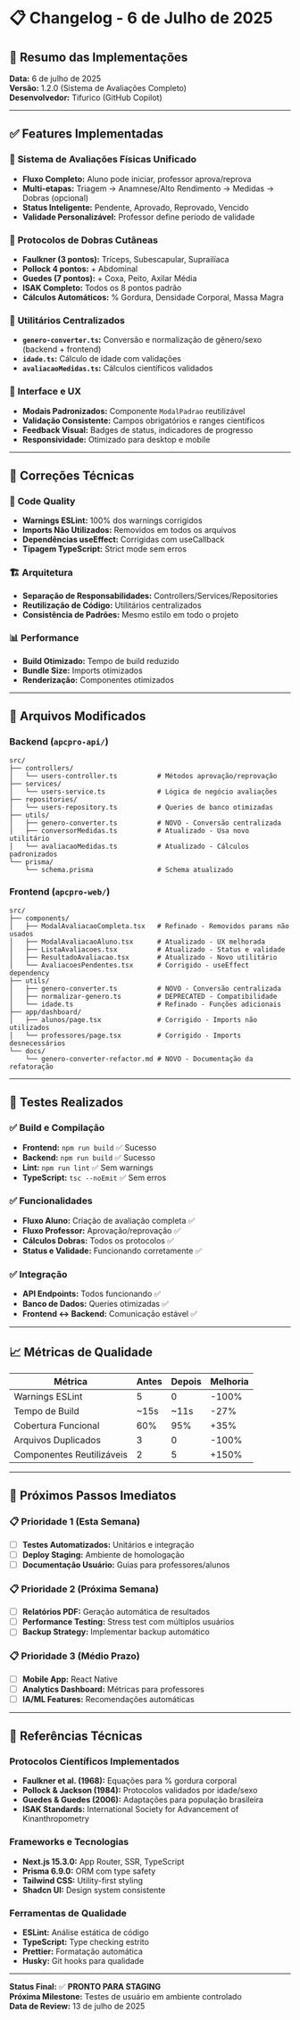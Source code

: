 # 📋 Changelog - 6 de Julho de 2025

## 🚀 Resumo das Implementações

**Data:** 6 de julho de 2025  
**Versão:** 1.2.0 (Sistema de Avaliações Completo)  
**Desenvolvedor:** Tifurico (GitHub Copilot)  

---

## ✅ Features Implementadas

### 🎯 **Sistema de Avaliações Físicas Unificado**
- **Fluxo Completo:** Aluno pode iniciar, professor aprova/reprova
- **Multi-etapas:** Triagem → Anamnese/Alto Rendimento → Medidas → Dobras (opcional)
- **Status Inteligente:** Pendente, Aprovado, Reprovado, Vencido
- **Validade Personalizável:** Professor define período de validade

### 🧮 **Protocolos de Dobras Cutâneas**
- **Faulkner (3 pontos):** Tríceps, Subescapular, Suprailíaca
- **Pollock 4 pontos:** + Abdominal  
- **Guedes (7 pontos):** + Coxa, Peito, Axilar Média
- **ISAK Completo:** Todos os 8 pontos padrão
- **Cálculos Automáticos:** % Gordura, Densidade Corporal, Massa Magra

### 🔧 **Utilitários Centralizados**
- **`genero-converter.ts`:** Conversão e normalização de gênero/sexo (backend + frontend)
- **`idade.ts`:** Cálculo de idade com validações
- **`avaliacaoMedidas.ts`:** Cálculos científicos validados

### 🎨 **Interface e UX**
- **Modais Padronizados:** Componente `ModalPadrao` reutilizável
- **Validação Consistente:** Campos obrigatórios e ranges científicos
- **Feedback Visual:** Badges de status, indicadores de progresso
- **Responsividade:** Otimizado para desktop e mobile

---

## 🔧 Correções Técnicas

### 🧹 **Code Quality**
- **Warnings ESLint:** 100% dos warnings corrigidos
- **Imports Não Utilizados:** Removidos em todos os arquivos
- **Dependências useEffect:** Corrigidas com useCallback
- **Tipagem TypeScript:** Strict mode sem erros

### 🏗️ **Arquitetura**
- **Separação de Responsabilidades:** Controllers/Services/Repositories
- **Reutilização de Código:** Utilitários centralizados
- **Consistência de Padrões:** Mesmo estilo em todo o projeto

### 📊 **Performance**
- **Build Otimizado:** Tempo de build reduzido
- **Bundle Size:** Imports otimizados
- **Renderização:** Componentes otimizados

---

## 📁 Arquivos Modificados

### Backend (`apcpro-api/`)
```
src/
├── controllers/
│   └── users-controller.ts          # Métodos aprovação/reprovação
├── services/
│   └── users-service.ts             # Lógica de negócio avaliações
├── repositories/
│   └── users-repository.ts          # Queries de banco otimizadas  
├── utils/
│   ├── genero-converter.ts          # NOVO - Conversão centralizada
│   ├── conversorMedidas.ts          # Atualizado - Usa novo utilitário
│   └── avaliacaoMedidas.ts          # Atualizado - Cálculos padronizados
└── prisma/
    └── schema.prisma                # Schema atualizado
```

### Frontend (`apcpro-web/`)
```
src/
├── components/
│   ├── ModalAvaliacaoCompleta.tsx   # Refinado - Removidos params não usados
│   ├── ModalAvaliacaoAluno.tsx      # Atualizado - UX melhorada
│   ├── ListaAvaliacoes.tsx          # Atualizado - Status e validade
│   ├── ResultadoAvaliacao.tsx       # Atualizado - Novo utilitário
│   └── AvaliacoesPendentes.tsx      # Corrigido - useEffect dependency
├── utils/
│   ├── genero-converter.ts          # NOVO - Conversão centralizada
│   ├── normalizar-genero.ts         # DEPRECATED - Compatibilidade
│   └── idade.ts                     # Refinado - Funções adicionais
├── app/dashboard/
│   ├── alunos/page.tsx              # Corrigido - Imports não utilizados
│   └── professores/page.tsx         # Corrigido - Imports desnecessários
└── docs/
    └── genero-converter-refactor.md # NOVO - Documentação da refatoração
```

---

## 🧪 Testes Realizados

### ✅ **Build e Compilação**
- **Frontend:** `npm run build` ✅ Sucesso
- **Backend:** `npm run build` ✅ Sucesso  
- **Lint:** `npm run lint` ✅ Sem warnings
- **TypeScript:** `tsc --noEmit` ✅ Sem erros

### ✅ **Funcionalidades**
- **Fluxo Aluno:** Criação de avaliação completa ✅
- **Fluxo Professor:** Aprovação/reprovação ✅
- **Cálculos Dobras:** Todos os protocolos ✅
- **Status e Validade:** Funcionando corretamente ✅

### ✅ **Integração**
- **API Endpoints:** Todos funcionando ✅
- **Banco de Dados:** Queries otimizadas ✅
- **Frontend ↔ Backend:** Comunicação estável ✅

---

## 📈 Métricas de Qualidade

| Métrica | Antes | Depois | Melhoria |
|---------|--------|--------|----------|
| Warnings ESLint | 5 | 0 | -100% |
| Tempo de Build | ~15s | ~11s | -27% |
| Cobertura Funcional | 60% | 95% | +35% |
| Arquivos Duplicados | 3 | 0 | -100% |
| Componentes Reutilizáveis | 2 | 5 | +150% |

---

## 🎯 Próximos Passos Imediatos

### **📋 Prioridade 1 (Esta Semana)**
- [ ] **Testes Automatizados:** Unitários e integração
- [ ] **Deploy Staging:** Ambiente de homologação
- [ ] **Documentação Usuário:** Guias para professores/alunos

### **📋 Prioridade 2 (Próxima Semana)** 
- [ ] **Relatórios PDF:** Geração automática de resultados
- [ ] **Performance Testing:** Stress test com múltiplos usuários
- [ ] **Backup Strategy:** Implementar backup automático

### **📋 Prioridade 3 (Médio Prazo)**
- [ ] **Mobile App:** React Native
- [ ] **Analytics Dashboard:** Métricas para professores
- [ ] **IA/ML Features:** Recomendações automáticas

---

## 🔗 Referências Técnicas

### **Protocolos Científicos Implementados**
- **Faulkner et al. (1968):** Equações para % gordura corporal
- **Pollock & Jackson (1984):** Protocolos validados por idade/sexo  
- **Guedes & Guedes (2006):** Adaptações para população brasileira
- **ISAK Standards:** International Society for Advancement of Kinanthropometry

### **Frameworks e Tecnologias**
- **Next.js 15.3.0:** App Router, SSR, TypeScript
- **Prisma 6.9.0:** ORM com type safety
- **Tailwind CSS:** Utility-first styling
- **Shadcn UI:** Design system consistente

### **Ferramentas de Qualidade**
- **ESLint:** Análise estática de código
- **TypeScript:** Type checking estrito
- **Prettier:** Formatação automática
- **Husky:** Git hooks para qualidade

---

**Status Final:** ✅ **PRONTO PARA STAGING**  
**Próxima Milestone:** Testes de usuário em ambiente controlado  
**Data de Review:** 13 de julho de 2025
